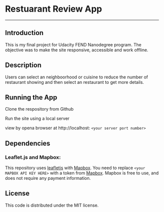 # Restuarant Review App
---

## Introduction

This is my final project for Udacity FEND Nanodegree program.  The objective was to make the site responsive, accessible and work offline.

## Description

Users can select an neighboorhood or cuisine to reduce the number of restaurant showing and then select an restaurant to get more details.

## Running the App

Clone the respository from Github

Run the site using a local server

view by opena browser at http://localhost: `<your server port number>`

## Dependencies

### Leaflet.js and Mapbox:

This repository uses [leafletjs](https://leafletjs.com/) with [Mapbox](https://www.mapbox.com/). You need to replace `<your MAPBOX API KEY HERE>` with a token from [Mapbox](https://www.mapbox.com/). Mapbox is free to use, and does not require any payment information.

## License

This code is distributed under the MIT license.
